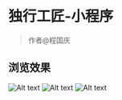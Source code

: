 # 独行工匠-小程序

> 作者@程国庆

## 浏览效果

![Alt text](https://github.com/chengguoqing/xcx_duxing/fm/du_a.jpg)
![Alt text](https://github.com/chengguoqing/xcx_duxing/fm/du_b.jpg)
![Alt text](https://github.com/chengguoqing/xcx_duxing/fm/du_c.jpg)